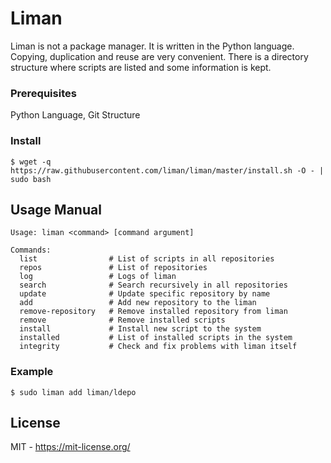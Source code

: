 # Liman

  Liman is not a package manager.
  It is written in the Python language.
  Copying, duplication and reuse are very convenient.
  There is a directory structure where scripts are listed and some information is kept.

### Prerequisites

  Python Language,
  Git Structure

### Install

```
$ wget -q https://raw.githubusercontent.com/liman/liman/master/install.sh -O - | sudo bash
```

## Usage Manual

```
Usage: liman <command> [command argument]

Commands:
  list                # List of scripts in all repositories
  repos               # List of repositories
  log                 # Logs of liman
  search              # Search recursively in all repositories
  update              # Update specific repository by name
  add                 # Add new repository to the liman
  remove-repository   # Remove installed repository from liman
  remove              # Remove installed scripts
  install             # Install new script to the system
  installed           # List of installed scripts in the system
  integrity           # Check and fix problems with liman itself
```
### Example

```
$ sudo liman add liman/ldepo
```

## License

MIT - https://mit-license.org/
